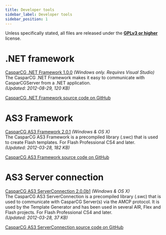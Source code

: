 ```yaml
---
title: Developer tools
sidebar_label: Developer tools
sidebar_position: 1
---
```


Unless specifically stated, all files are released under the [**GPLv3 or higher**](http://www.gnu.org/licenses/licenses.html#GPL) license.

# .NET framework

[CasparCG .NET Framework 1.0.0](http://sourceforge.net/projects/casparcg/files/CasparCG_.NET_Framework/CasparCG_.NET_Framework_1.0.0/CasparCG_.NET_Framework_1.0.0.zip/download)
_(Windows only. Requires Visual Studio)_<br />
The CasparCG .NET Framework makes it easy to communicate with CasparCGServer from a .NET application. <br />
_(Updated: 2012-08-29, 120 KB)_

[CasparCG .NET Framework source code on GitHub](https://github.com/CasparCG/Tools/)

# AS3 Framework

[CasparCG AS3 Framework 2.0.1](http://sourceforge.net/projects/casparcg/files/CasparCG_AS3_Tools/CasparCG_AS3_Framework/CasparCG_AS3_Framework_2.0.1.zip/download)
_(Windows & OS X)_<br />
The CasparCG AS3 Framework is a precompiled library (.swc) that is used to create Flash templates. For Flash Professional CS4 and later.<br />
_(Updated: 2012-03-28, 182 KB)_

[CasparCG AS3 Framework source code on GitHub](https://github.com/CasparCG/Tools/)

# AS3 Server connection

[CasparCG AS3 ServerConnection 2.0.0b1](http://sourceforge.net/projects/casparcg/files/CasparCG_AS3_Tools/CasparCG_ServerConnection/CasparCG_ServerConnection_2.0.0b1.zip/download)
_(Windows & OS X)_<br />
The CasparCG AS3 ServerConnection is a precompiled library (.swc) that is used to communicate with CasparCG Server(s) via the AMCP protocol. It is used by the Template Generator and has been used in several AIR, Flex and Flash projects. For Flash Professional CS4 and later.<br />
_(Updated: 2012-03-28, 37 KB)_

[CasparCG AS3 ServerConnection source code on GitHub](https://github.com/CasparCG/Tools/)
